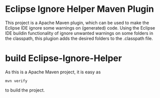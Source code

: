 # Eclipse Ignore Helper Maven Plugin

This project is a Apache Maven plugin, which can be used to make the Eclipse IDE ignore some warnings on (generated) code.
Using the Eclipse IDE buildin functionality of ignore unwanted warnings on some folders in the classpath, this plugion adds the desired folders to the .classpath file.

# build Eclipse-Ignore-Helper

As this is a Apache Maven project, it is easy as 
```
mvn verify
```
to build the project.
